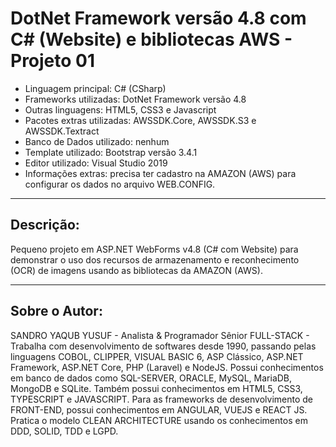 # DotNet Framework versão 4.8 com C# (Website) e bibliotecas AWS - Projeto 01

* Linguagem principal: C# (CSharp)
* Frameworks utilizadas: DotNet Framework versão 4.8
* Outras linguagens: HTML5, CSS3 e Javascript
* Pacotes extras utilizadas: AWSSDK.Core, AWSSDK.S3 e AWSSDK.Textract
* Banco de Dados utilizado: nenhum
* Template utilizado: Bootstrap versão 3.4.1
* Editor utilizado: Visual Studio 2019
* Informações extras: precisa ter cadastro na AMAZON (AWS) para configurar os dados no arquivo WEB.CONFIG.

----

## Descrição:

Pequeno projeto em ASP.NET WebForms v4.8 (C# com Website) para demonstrar o uso dos recursos de armazenamento e reconhecimento (OCR) de imagens usando as bibliotecas da AMAZON (AWS).

----

## Sobre o Autor:

SANDRO YAQUB YUSUF - Analista & Programador Sênior FULL-STACK - Trabalha com desenvolvimento de softwares desde 1990, passando pelas linguagens COBOL, CLIPPER, VISUAL BASIC 6, ASP Clássico, ASP.NET Framework, ASP.NET Core, PHP (Laravel) e NodeJS. Possui conhecimentos em banco de dados como SQL-SERVER, ORACLE, MySQL, MariaDB, MongoDB e SQLite. Também possui conhecimentos em HTML5, CSS3, TYPESCRIPT e JAVASCRIPT. Para as frameworks de desenvolvimento de FRONT-END, possui conhecimentos em ANGULAR, VUEJS e REACT JS. Pratica o modelo CLEAN ARCHITECTURE usando os conhecimentos em DDD, SOLID, TDD e LGPD.
